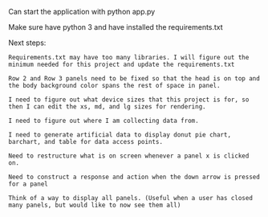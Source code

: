 Can start the application with python app.py

Make sure have python 3 and have installed the requirements.txt



Next steps:

	Requirements.txt may have too many libraries. I will figure out the minimum needed for this project and update the requirements.txt

	Row 2 and Row 3 panels need to be fixed so that the head is on top and the body background color spans the rest of space in panel. 

	I need to figure out what device sizes that this project is for, so then I can edit the xs, md, and lg sizes for rendering. 

	I need to figure out where I am collecting data from. 

	I need to generate artificial data to display donut pie chart, barchart, and table for data access points. 

	Need to restructure what is on screen whenever a panel x is clicked on. 

	Need to construct a response and action when the down arrow is pressed for a panel

	Think of a way to display all panels. (Useful when a user has closed many panels, but would like to now see them all)